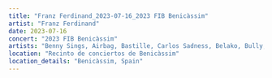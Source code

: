 ```yaml
---
title: "Franz Ferdinand_2023-07-16_2023 FIB Benicàssim"
artist: "Franz Ferdinand"
date: 2023-07-16
concert: "2023 FIB Benicàssim"
artists: "Benny Sings, Airbag, Bastille, Carlos Sadness, Belako, Bully, Coach Party, Blaas of Glory, Biig Piig, Claude, Amaia, Caballero & JeanJass, Anfisa Letyago, Pixies, Bombay Bicycle Club, Abraham Alexander, Bob uit Zuid, Dorian, Antoon, 5 Seconds of Summer, Arctic Monkeys, Ayron Jones, AFI, AR/CO, Angel Olsen, Bökkers, alt-J, Antònia Font, Benson Boone, Carolina Durante, Aczino, 070 Shake, Black Country, New Road, Franz Ferdinand"
location: "Recinto de conciertos de Benicàssim"
location_details: "Benicàssim, Spain"
---
```

